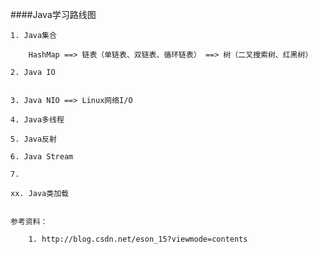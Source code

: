 ####Java学习路线图

    1. Java集合
    
        HashMap ==> 链表（单链表、双链表、循环链表） ==> 树（二叉搜索树、红黑树）
    
    2. Java IO
    
    
    3. Java NIO ==> Linux网络I/O
    
    4. Java多线程
    
    5. Java反射
    
    6. Java Stream
    
    7. 
    
    xx. Java类加载
    
    
    参考资料：
    
        1. http://blog.csdn.net/eson_15?viewmode=contents